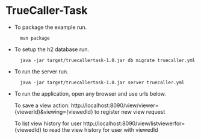 # TrueCaller-Task

* To package the example run.

        mvn package

* To setup the h2 database run.

        java -jar target/truecallertask-1.0.jar db migrate truecaller.yml

* To run the server run.

        java -jar target/truecallertask-1.0.jar server truecaller.yml
		
* To run the application, open any browser and use urls below.

	To save a view action:
        http://localhost:8090/view/viewer={viewerId}&viewing={viewedId} to register new view request
	
	To list view history for user
		http://localhost:8090/view/listviewerfor={viewedId} to read the view history for user with viewedId
